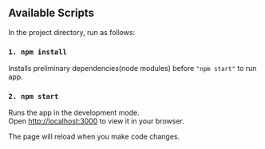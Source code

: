 ## Available Scripts

In the project directory, run as follows:

### `1. npm install`
Installs preliminary dependencies(node modules) before `"npm start"` to run app.

### `2. npm start`
Runs the app in the development mode.\
Open [http://localhost:3000](http://localhost:3000) to view it in your browser.

The page will reload when you make code changes.